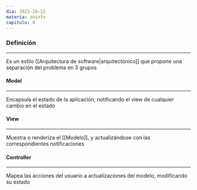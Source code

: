 ```yaml
---
dia: 2023-10-22
materia: aninfo
capitulo: 8
---
```

### Definición
---
Es un estilo [[Arquitectura de software|arquitectónico]] que propone una separación del problema en 3 grupos

#### Model
---
Encapsula el estado de la aplicación, notificando el view de cualquier cambio en el estado

#### View
---
Muestra o renderiza el [[Modelo]], y actualizándose con las correspondientes notificaciones

#### Controller
---
Mapea las acciones del usuario a actualizaciones del modelo, modificando su estado